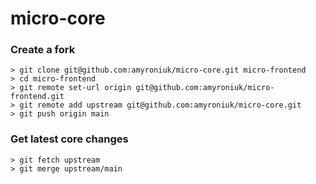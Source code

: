 # micro-core

### Create a fork
```
> git clone git@github.com:amyroniuk/micro-core.git micro-frontend
> cd micro-frontend
> git remote set-url origin git@github.com:amyroniuk/micro-frontend.git
> git remote add upstream git@github.com:amyroniuk/micro-core.git
> git push origin main
```

### Get latest core changes
```
> git fetch upstream
> git merge upstream/main
```